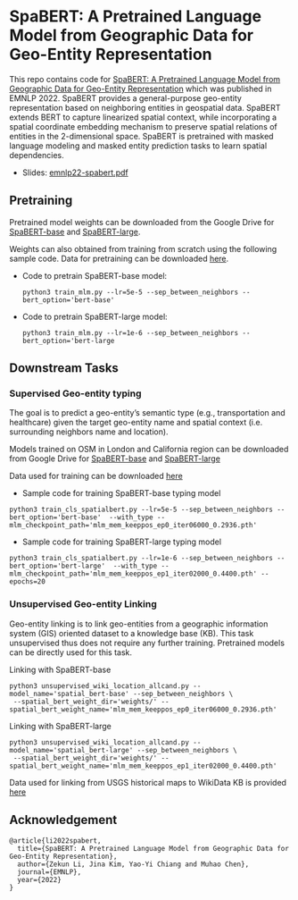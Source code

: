 # SpaBERT: A Pretrained Language Model from Geographic Data for Geo-Entity Representation

This repo contains code for [SpaBERT: A Pretrained Language Model from Geographic Data for Geo-Entity Representation](https://arxiv.org/abs/2210.12213) which was published in EMNLP 2022. SpaBERT provides a general-purpose geo-entity representation based on neighboring entities in geospatial data. SpaBERT extends BERT to capture linearized spatial context, while incorporating a spatial coordinate embedding mechanism to preserve spatial relations of entities in the 2-dimensional space. SpaBERT is pretrained with masked language modeling and masked entity prediction tasks to learn spatial dependencies.

* Slides: [emnlp22-spabert.pdf](https://drive.google.com/file/d/1V1URsRfpw13dbkb_zgBXeNqZJ0AF2744/view?usp=share_link)


## Pretraining 
Pretrained model weights can be downloaded from the Google Drive for [SpaBERT-base](https://drive.google.com/file/d/1l44FY3DtDxzM_YVh3RR6PJwKnl80IYWB/view?usp=sharing) and [SpaBERT-large](https://drive.google.com/file/d/1LeZayTR92R5bu9gH_cGCwef7nnMX35cR/view?usp=share_link). 

Weights can also obtained from training from scratch using the following sample code. Data for pretraining can be downloaded [here](https://drive.google.com/drive/folders/1eaeVvUCcJVcNwnyTCk-1N1IKfukihk4j?usp=share_link). 

* Code to pretrain SpaBERT-base model:

  ```python3 train_mlm.py --lr=5e-5 --sep_between_neighbors --bert_option='bert-base'```

* Code to pretrain SpaBERT-large model:

  ```python3 train_mlm.py --lr=1e-6 --sep_between_neighbors --bert_option='bert-large```
  
## Downstream Tasks
### Supervised Geo-entity typing 
The goal is to predict a geo-entity’s semantic type (e.g., transportation and healthcare) given the target geo-entity name and spatial context (i.e. surrounding neighbors name and location). 

Models trained on OSM in London and California region can be downloaded from Google Drive for [SpaBERT-base](https://drive.google.com/file/d/1XFcA3sxC4wTlt7VjvMp1zNrWY5rjafzE/view?usp=share_link) and [SpaBERT-large](https://drive.google.com/file/d/12_FDVeSYkl_HQ61JmuMU6cRjQdKNpgR_/view?usp=share_link)

Data used for training can be downloaded [here](https://drive.google.com/drive/folders/1uyvGdiJdu-Cym4dOKhQLIkKpfgHvfo01?usp=share_link)

* Sample code for training SpaBERT-base typing model

```
python3 train_cls_spatialbert.py --lr=5e-5 --sep_between_neighbors --bert_option='bert-base'  --with_type --mlm_checkpoint_path='mlm_mem_keeppos_ep0_iter06000_0.2936.pth' 
```

* Sample code for training SpaBERT-large typing model

```
python3 train_cls_spatialbert.py --lr=1e-6 --sep_between_neighbors --bert_option='bert-large'  --with_type --mlm_checkpoint_path='mlm_mem_keeppos_ep1_iter02000_0.4400.pth' --epochs=20
```

### Unsupervised Geo-entity Linking

Geo-entity linking is to link geo-entities from a geographic information system (GIS) oriented dataset to a knowledge base (KB). This task unsupervised thus does not require any further training. Pretrained models can be directly used for this task. 


Linking with SpaBERT-base
```
python3 unsupervised_wiki_location_allcand.py --model_name='spatial_bert-base' --sep_between_neighbors \
 --spatial_bert_weight_dir='weights/' --spatial_bert_weight_name='mlm_mem_keeppos_ep0_iter06000_0.2936.pth'

```

Linking with SpaBERT-large
```
python3 unsupervised_wiki_location_allcand.py --model_name='spatial_bert-large' --sep_between_neighbors \
 --spatial_bert_weight_dir='weights/' --spatial_bert_weight_name='mlm_mem_keeppos_ep1_iter02000_0.4400.pth'
```

Data used for linking from USGS historical maps to WikiData KB is provided [here](https://drive.google.com/drive/folders/1qKJnj71qxnca_TaygK-Y3EIySnMyFpFn?usp=share_link)

## Acknowledgement
```
@article{li2022spabert,
  title={SpaBERT: A Pretrained Language Model from Geographic Data for Geo-Entity Representation},
  author={Zekun Li, Jina Kim, Yao-Yi Chiang and Muhao Chen},
  journal={EMNLP},
  year={2022}
}
```
